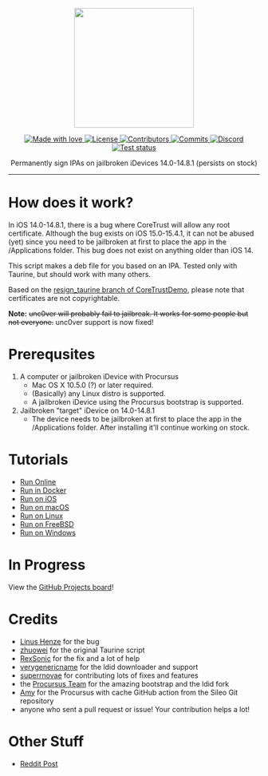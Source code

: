 <p align="center">
  <img src="https://static.itsnebula.net/permasigner-title.png" width="240" />
</p>

<p align="center">
  <a href="#">
    <img src="https://img.shields.io/badge/made%20with-love-E760A4.svg" alt="Made with love">
  </a>
  <a href="https://github.com/itsnebulalol/permasigner/blob/main/LICENSE" target="_blank">
    <img src="https://img.shields.io/github/license/itsnebulalol/permasigner.svg" alt="License">
  </a>
  <a href="https://github.com/itsnebulalol/permasigner/graphs/contributors" target="_blank">
    <img src="https://img.shields.io/github/contributors/itsnebulalol/permasigner.svg" alt="Contributors">
  </a>
  <a href="https://github.com/itsnebulalol/permasigner/commits/main" target="_blank">
    <img src="https://img.shields.io/github/commit-activity/w/itsnebulalol/permasigner.svg" alt="Commits">
  </a>
  <a href="https://dsc.gg/permasigner" target="_blank">
    <img src="https://img.shields.io/discord/1001905994458206229?label=discord" alt="Discord">
  </a>
  <a href="https://github.com/itsnebulalol/permasigner/actions" target="_blank">
    <img src="https://img.shields.io/github/workflow/status/itsnebulalol/permasigner/Test%20script/main.svg" alt="Test status">
  </a>
</p>

<p align="center">
Permanently sign IPAs on jailbroken iDevices 14.0-14.8.1 (persists on stock)
</p>

---

# How does it work?

In iOS 14.0-14.8.1, there is a bug where CoreTrust will allow any root certificate. Although the bug exists on iOS 15.0-15.4.1, it can not be abused (yet) since you need to be jailbroken at first to place the app in the /Applications folder. This bug does not exist on anything older than iOS 14.

This script makes a deb file for you based on an IPA. Tested only with Taurine, but should work with many others.

Based on the [resign_taurine branch of CoreTrustDemo](https://github.com/zhuowei/CoreTrustDemo/tree/resign_taurine), please note that certificates are not copyrightable.

**Note:** ~~unc0ver will probably fail to jailbreak. It works for some people but not everyone.~~ unc0ver support is now fixed!

# Prerequsites

1. A computer or jailbroken iDevice with Procursus
    - Mac OS X 10.5.0 (?) or later required.
    - (Basically) any Linux distro is supported.
    - A jailbroken iDevice using the Procursus bootstrap is supported.
2. Jailbroken "target" iDevice on 14.0-14.8.1
    - The device needs to be jailbroken at first to place the app in the /Applications folder. After installing it'll continue working on stock.

# Tutorials

-   [Run Online](https://permasigner.itsnebula.net/usage/run-online)
-   [Run in Docker](https://permasigner.itsnebula.net/usage/run-in-docker)
-   [Run on iOS](https://permasigner.itsnebula.net/usage/run-on-ios)
-   [Run on macOS](https://permasigner.itsnebula.net/usage/run-on-macos)
-   [Run on Linux](https://permasigner.itsnebula.net/usage/run-on-linux)
-   [Run on FreeBSD](https://permasigner.itsnebula.net/usage/run-on-linux)
-   [Run on Windows](https://permasigner.itsnebula.net/usage/run-on-windows)

# In Progress

View the [GitHub Projects board](https://github.com/users/itsnebulalol/projects/2/views/1)!

# Credits

-   [Linus Henze](https://github.com/LinusHenze) for the bug
-   [zhuowei](https://github.com/zhuowei) for the original Taurine script
-   [RexSonic](https://github.com/RexSonic) for the fix and a lot of help
-   [verygenericname](https://github.com/verygenericname) for the ldid downloader and support
-   [superrnovae](https://github.com/superrnovae) for contributing lots of fixes and features
-   the [Procursus Team](https://github.com/ProcursusTeam) for the amazing bootstrap and the ldid fork
-   [Amy](https://github.com/elihwyma) for the Procursus with cache GitHub action from the Sileo Git repository
-   anyone who sent a pull request or issue! Your contribution helps a lot!

# Other Stuff

-   [Reddit Post](https://www.reddit.com/r/jailbreak/comments/vqnazh/free_release_permasigner_generate_a_permasigned)
